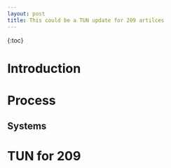 ```yaml
---
layout: post
title: This could be a TUN update for 209 artilces
---
```

{:toc}
# Introduction

# Process

## Systems

# TUN for 209
